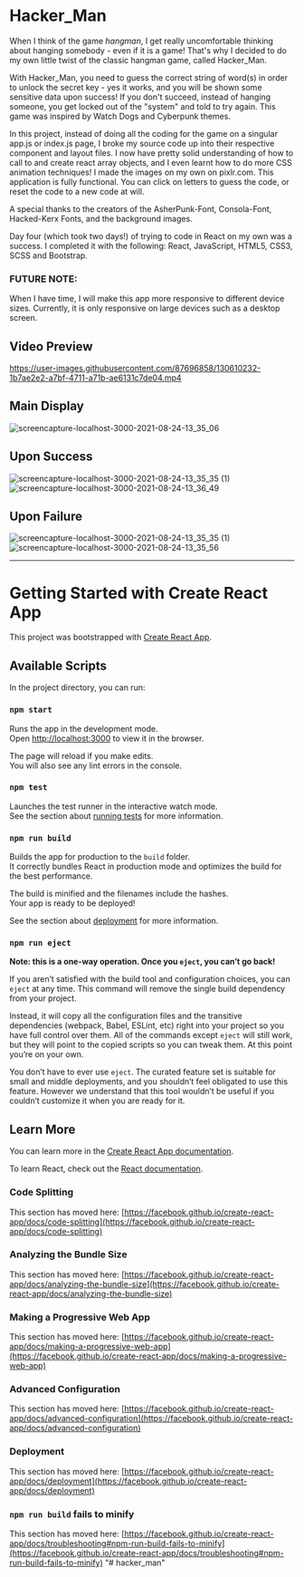 
# Hacker_Man
When I think of the game _hangman_, I get really uncomfortable thinking about hanging somebody - even if it is a game! That's why I decided to do my own little twist of the classic hangman game, called Hacker_Man.

With Hacker_Man, you need to guess the correct string of word(s) in order to unlock the secret key - yes it works, and you will be shown some sensitive data upon success! If you don't succeed, instead of hanging someone, you get locked out of the "system" and told to try again. This game was inspired by Watch Dogs and Cyberpunk themes.

In this project, instead of doing all the coding for the game on a singular app.js or index.js page, I broke my source code up into their respective component and layout files. I now have pretty solid understanding of how to call to and create react array objects, and I even learnt how to do more CSS animation techniques! I made the images on my own on pixlr.com. This application is fully functional. You can click on letters to guess the code, or reset the code to a new code at will.

A special thanks to the creators of the AsherPunk-Font, Consola-Font, Hacked-Kerx Fonts, and the background images.

Day four (which took two days!) of trying to code in React on my own was a success. I completed it with the following: React, JavaScript, HTML5, CSS3, SCSS and Bootstrap.

### FUTURE NOTE:
When I have time, I will make this app more responsive to different device sizes. Currently, it is only responsive on large devices such as a desktop screen.

## Video Preview
https://user-images.githubusercontent.com/87696858/130610232-1b7ae2e2-a7bf-4711-a71b-ae6131c7de04.mp4

## Main Display
![screencapture-localhost-3000-2021-08-24-13_35_06](https://user-images.githubusercontent.com/87696858/130610494-9f23ed16-9442-4cd8-856b-39d637888b5c.png)

## Upon Success
![screencapture-localhost-3000-2021-08-24-13_35_35 (1)](https://user-images.githubusercontent.com/87696858/130610361-6b1ceee4-4368-448d-ace1-3ab41215f412.png)
![screencapture-localhost-3000-2021-08-24-13_36_49](https://user-images.githubusercontent.com/87696858/130610331-78e0b64c-76ac-4306-b306-d9582b3e9496.png)

## Upon Failure
![screencapture-localhost-3000-2021-08-24-13_35_35 (1)](https://user-images.githubusercontent.com/87696858/130610361-6b1ceee4-4368-448d-ace1-3ab41215f412.png)
![screencapture-localhost-3000-2021-08-24-13_35_56](https://user-images.githubusercontent.com/87696858/130610318-15798604-3efc-4cea-ab02-86d5307585d4.png)

______________________________________________________________________________________________________________________________________________________________________
# Getting Started with Create React App

This project was bootstrapped with [Create React App](https://github.com/facebook/create-react-app).

## Available Scripts

In the project directory, you can run:

### `npm start`

Runs the app in the development mode.\
Open [http://localhost:3000](http://localhost:3000) to view it in the browser.

The page will reload if you make edits.\
You will also see any lint errors in the console.

### `npm test`

Launches the test runner in the interactive watch mode.\
See the section about [running tests](https://facebook.github.io/create-react-app/docs/running-tests) for more information.

### `npm run build`

Builds the app for production to the `build` folder.\
It correctly bundles React in production mode and optimizes the build for the best performance.

The build is minified and the filenames include the hashes.\
Your app is ready to be deployed!

See the section about [deployment](https://facebook.github.io/create-react-app/docs/deployment) for more information.

### `npm run eject`

**Note: this is a one-way operation. Once you `eject`, you can’t go back!**

If you aren’t satisfied with the build tool and configuration choices, you can `eject` at any time. This command will remove the single build dependency from your project.

Instead, it will copy all the configuration files and the transitive dependencies (webpack, Babel, ESLint, etc) right into your project so you have full control over them. All of the commands except `eject` will still work, but they will point to the copied scripts so you can tweak them. At this point you’re on your own.

You don’t have to ever use `eject`. The curated feature set is suitable for small and middle deployments, and you shouldn’t feel obligated to use this feature. However we understand that this tool wouldn’t be useful if you couldn’t customize it when you are ready for it.

## Learn More

You can learn more in the [Create React App documentation](https://facebook.github.io/create-react-app/docs/getting-started).

To learn React, check out the [React documentation](https://reactjs.org/).

### Code Splitting

This section has moved here: [https://facebook.github.io/create-react-app/docs/code-splitting](https://facebook.github.io/create-react-app/docs/code-splitting)

### Analyzing the Bundle Size

This section has moved here: [https://facebook.github.io/create-react-app/docs/analyzing-the-bundle-size](https://facebook.github.io/create-react-app/docs/analyzing-the-bundle-size)

### Making a Progressive Web App

This section has moved here: [https://facebook.github.io/create-react-app/docs/making-a-progressive-web-app](https://facebook.github.io/create-react-app/docs/making-a-progressive-web-app)

### Advanced Configuration

This section has moved here: [https://facebook.github.io/create-react-app/docs/advanced-configuration](https://facebook.github.io/create-react-app/docs/advanced-configuration)

### Deployment

This section has moved here: [https://facebook.github.io/create-react-app/docs/deployment](https://facebook.github.io/create-react-app/docs/deployment)

### `npm run build` fails to minify

This section has moved here: [https://facebook.github.io/create-react-app/docs/troubleshooting#npm-run-build-fails-to-minify](https://facebook.github.io/create-react-app/docs/troubleshooting#npm-run-build-fails-to-minify)
"# hacker_man" 
